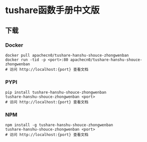 # tushare函数手册中文版

## 下载

### Docker

```
docker pull apachecn0/tushare-hanshu-shouce-zhongwenban
docker run -tid -p <port>:80 apachecn0/tushare-hanshu-shouce-zhongwenban
# 访问 http://localhost:{port} 查看文档
```

### PYPI

```
pip install tushare-hanshu-shouce-zhongwenban
tushare-hanshu-shouce-zhongwenban <port>
# 访问 http://localhost:{port} 查看文档
```

### NPM

```
npm install -g tushare-hanshu-shouce-zhongwenban
tushare-hanshu-shouce-zhongwenban <port>
# 访问 http://localhost:{port} 查看文档
```